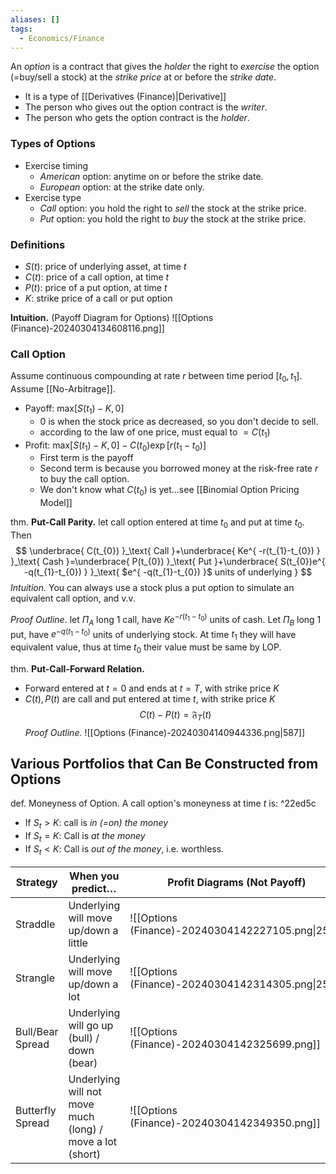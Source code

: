 ```yaml
---
aliases: []
tags:
  - Economics/Finance
---
```


An _option_ is a contract that gives the _holder_ the right to _exercise_ the option (=buy/sell a stock) at the _strike price_ at or before the _strike date_.
- It is a type of [[Derivatives (Finance)|Derivative]]
- The person who gives out the option contract is the _writer_.
- The person who gets the option contract is the _holder_.
### Types of Options
- Exercise timing
	- _American_ option: anytime on or before the strike date.
	- _European_ option: at the strike date only.
- Exercise type
	- _Call_ option: you hold the right to _sell_ the stock at the strike price.
	- _Put_ option: you hold the right to _buy_ the stock at the strike price.

### Definitions
- $S(t)$: price of underlying asset, at time $t$
- $C(t)$: price of a call option, at time $t$
- $P(t)$: price of a put option, at time $t$
- $K$: strike price of a call or put option

**Intuition.** (Payoff Diagram for Options)
![[Options (Finance)-20240304134608116.png]]

### Call Option
Assume continuous compounding at rate $r$ between time period $[t_{0},t_{1}]$. Assume [[No-Arbitrage]].
- Payoff: $\text{max}[S(t_{1})-K,0]$
    - $0$ is when the stock price as decreased, so you don't decide to sell.
    - according to the law of one price, must equal to $=C(t_{1})$
- Profit: $\text{max}[S(t_{1})-K,0]-C(t_{0})\exp[r(t_{1}-t_{0})]$
    - First term is the payoff
    - Second term is because you borrowed money at the risk-free rate $r$ to buy the call option.
    - We don't know what $C(t_{0})$ is yet…see [[Binomial Option Pricing Model]]

thm. **Put-Call Parity.** let call option entered at time $t_{0}$ and put at time $t_{0}$. Then
$$
\underbrace{ C(t_{0}) }_\text{ Call }+\underbrace{ Ke^{ -r(t_{1}-t_{0}) } }_\text{ Cash }=\underbrace{ P(t_{0}) }_\text{ Put }+\underbrace{ S(t_{0})e^{ -q(t_{1}-t_{0}) } }_\text{ $e^{ -q(t_{1}-t_{0}) }$ units of underlying }
$$
_Intuition._ You can always use a stock plus a put option to simulate an equivalent call option, and v.v.

_Proof Outline_. let $\Pi_{A}$ long $1$ call, have $Ke^{ -r(t_{1}-t_{0}) }$ units of cash. Let $\Pi_{B}$ long $1$ put, have $e^{ -q(t_{1}-t_{0}) }$ units of underlying stock. At time $t_{1}$ they will have equivalent value, thus at time $t_{0}$ their value must be same by LOP.

thm. **Put-Call-Forward Relation.**
- Forward entered at $t=0$ and ends at $t=T$, with strike price $K$
- $C(t),P(t)$ are call and put entered at time $t$, with strike price $K$
$$
C(t)-P(t)=\mathfrak{F}_{T}(t)
$$
_Proof Outline._ ![[Options (Finance)-20240304140944336.png|587]]

## Various Portfolios that Can Be Constructed from Options

def. Moneyness of Option. A call option's moneyness at time $t$ is: ^22ed5c
- If $S_{t}>K$: call is _in (=on) the money_
- If $S_{t}=K$: Call is *at the money*
- If $S_{t}<K$: Call is *out of the money*, i.e. worthless.

| Strategy         | When you predict…                                         | Profit Diagrams (Not Payoff)                      |
| ---------------- | --------------------------------------------------------- | ------------------------------------------------- |
| Straddle         | Underlying will move up/down a little                     | ![[Options (Finance)-20240304142227105.png\|250]] |
| Strangle         | Underlying will move up/down a lot                        | ![[Options (Finance)-20240304142314305.png\|250]] |
| Bull/Bear Spread | Underlying will go up (bull) / down (bear)                | ![[Options (Finance)-20240304142325699.png]]      |
| Butterfly Spread | Underlying will not move much (long) / move a lot (short) | ![[Options (Finance)-20240304142349350.png]]      |

